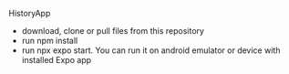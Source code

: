 HistoryApp

- download, clone or pull files from this repository
- run npm install
- run npx expo start. You can run it on android emulator or device with installed Expo app
